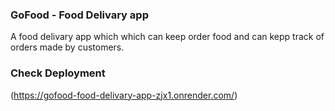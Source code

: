 ### GoFood - Food Delivary app

A food delivary app which which can keep order food and can kepp track of orders made by customers.

### Check Deployment

(https://gofood-food-delivary-app-zjx1.onrender.com/)